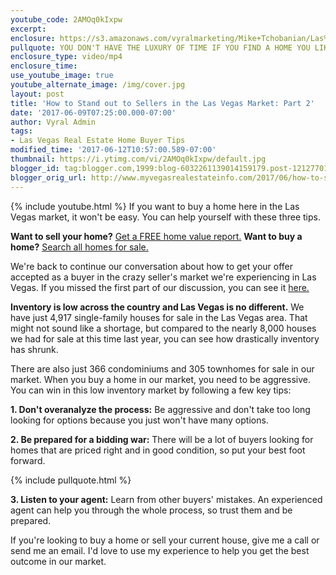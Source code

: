 ```yaml
---
youtube_code: 2AMOq0kIxpw
excerpt:
enclosure: https://s3.amazonaws.com/vyralmarketing/Mike+Tchobanian/Las%2520Vegas%2520Real%2520Estate-%2520How%2520to%2520win%2520the%2520home%2520you%2520want%2520in%2520our%2520market-%2520part%25202.mp4
pullquote: YOU DON'T HAVE THE LUXURY OF TIME IF YOU FIND A HOME YOU LIKE.
enclosure_type: video/mp4
enclosure_time:
use_youtube_image: true
youtube_alternate_image: /img/cover.jpg
layout: post
title: 'How to Stand out to Sellers in the Las Vegas Market: Part 2'
date: '2017-06-09T07:25:00.000-07:00'
author: Vyral Admin
tags:
- Las Vegas Real Estate Home Buyer Tips
modified_time: '2017-06-12T10:57:00.589-07:00'
thumbnail: https://i.ytimg.com/vi/2AMOq0kIxpw/default.jpg
blogger_id: tag:blogger.com,1999:blog-6032261139014159179.post-1212770139160564669
blogger_orig_url: http://www.myvegasrealestateinfo.com/2017/06/how-to-stand-out-to-sellers-in-las.html
---
```

{% include youtube.html %}
If you want to buy a home here in the Las Vegas market, it won't be easy. You can help yourself with these three tips.

**Want to sell your home?** <a href="http://www.vegascapital.com/index.php/free-home-value/" target="_blank">Get a FREE home value report.</a>
**Want to buy a home?** <a href="http://www.vegascapital.com/index.php/homes-for-sale-search-advanced/" target="_blank">Search all homes for sale.</a>

We're back to continue our conversation about how to get your offer accepted as a buyer in the crazy seller's market we're experiencing in Las Vegas. If you missed the first part of our discussion, you can see it <a href="">here.</a>

**Inventory is low across the country and Las Vegas is no different.** We have just 4,917 single-family houses for sale in the Las Vegas area. That might not sound like a shortage, but compared to the nearly 8,000 houses we had for sale at this time last year, you can see how drastically inventory has shrunk.

There are also just 366 condominiums and 305 townhomes for sale in our market. When you buy a home in our market, you need to be aggressive. You can win in this low inventory market by following a few key tips:

**1. Don't overanalyze the process:** Be aggressive and don't take too long looking for options because you just won't have many options.

**2. Be prepared for a bidding war:** There will be a lot of buyers looking for homes that are priced right and in good condition, so put your best foot forward.

{% include pullquote.html %}

**3. Listen to your agent:** Learn from other buyers' mistakes. An experienced agent can help you through the whole process, so trust them and be prepared.

If you're looking to buy a home or sell your current house, give me a call or send me an email. I'd love to use my experience to help you get the best outcome in our market.
